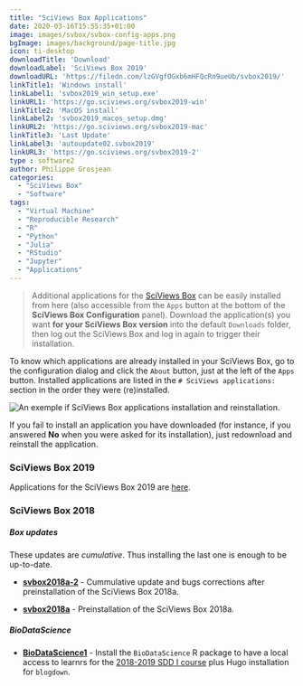 ```yaml
---
title: "SciViews Box Applications"
date: 2020-03-16T15:55:35+01:00
image: images/svbox/svbox-config-apps.png
bgImage: images/background/page-title.jpg
icon: ti-desktop
downloadTitle: 'Download'
downloadLabel: 'SciViews Box 2019'
downloadURL: 'https://filedn.com/lzGVgfOGxb6mHFQcRn9ueUb/svbox2019/'
linkTitle1: 'Windows install'
linkLabel1: 'svbox2019_win_setup.exe'
linkURL1: 'https://go.sciviews.org/svbox2019-win'
linkTitle2: 'MacOS install'
linkLabel2: 'svbox2019_macos_setup.dmg'
linkURL2: 'https://go.sciviews.org/svbox2019-mac'
linkTitle3: 'Last Update'
linkLabel3: 'autoupdate02.svbox2019'
linkURL3: 'https://go.sciviews.org/svbox2019-2'
type : software2
author: Philippe Grosjean
categories: 
  - "SciViews Box"
  - "Software"
tags:
  - "Virtual Machine"
  - "Reproducible Research"
  - "R"
  - "Python"
  - "Julia"
  - "RStudio"
  - "Jupyter"
  - "Applications"
---
```


> Additional applications for the [SciViews Box](https://www.sciviews.org/software/svbox/) can be easily installed from here (also accessible from the `Apps` button at the bottom of the **SciViews Box Configuration** panel). Download the application(s) you want **for your SciViews Box version** into the default `Downloads` folder, then log out the SciViews Box and log in again to trigger their installation.

To know which applications are already installed in your SciViews Box, go to the configuration dialog and click the `About` button, just at the left of the `Apps` button. Installed applications are listed in the `# SciViews applications:` section in the order they were (re)installed.

![An exemple if SciViews Box applications installation and reinstallation.](../../images/svbox/svbox-about-apps.png)

If you fail to install an application you have downloaded (for instance, if you answered **No** when you were asked for its installation), just redownload and reinstall the application.


### SciViews Box 2019

Applications for the SciViews Box 2019 are [here](../apps2019).


### SciViews Box 2018

##### Box updates

These updates are *cumulative*. Thus installing the last one is enough to be up-to-date.

- **[svbox2018a-2](https://filedn.com/lzGVgfOGxb6mHFQcRn9ueUb/svbox2018/svbox2018a-v2.autoinstall)** - Cummulative update and bugs corrections after preinstallation of the SciViews Box 2018a.

- **[svbox2018a](https://filedn.com/lzGVgfOGxb6mHFQcRn9ueUb/svbox2018/svbox2018a.autoinstall)** - Preinstallation of the SciViews Box 2018a.


##### BioDataScience

- **[BioDataScience1](https://filedn.com/lzGVgfOGxb6mHFQcRn9ueUb/svbox2018/BioDataScience%20v1.0.1.autoinstall)** - Install the `BioDataScience` R package to have a local access to learnrs for the [2018-2019 SDD I course](https://biodatascience-course.sciviews.org/sdd-umons-2018/) plus Hugo installation for `blogdown`.
